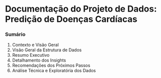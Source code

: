 # Documentação do Projeto de Dados: Predição de Doenças Cardíacas
### Sumário
  1. Contexto e Visão Geral
 2. Visão Geral da Estrutura de Dados
  3. Resumo Executivo
 4. Detalhamento dos Insights
  5. Recomendações dos Próximos Passos
 6. Análise Técnica e Exploratória dos Dados
